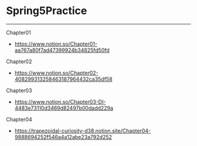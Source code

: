 # Spring5Practice
----
Chapter01
- https://www.notion.so/Chapter01-aa767a80f7ad47399924b34825fd50fd


Chapter02
- https://www.notion.so/Chapter02-408299313258463187964432ca35df58


Chapter03
- https://www.notion.so/Chapter03-DI-4483e73110d3469d82497b00dadd229a

Chapter04
- https://trapezoidal-curiosity-d38.notion.site/Chapter04-9888694252f546a4a12abe23a792d252
